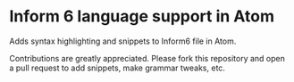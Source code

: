 # Inform 6 language support in Atom

Adds syntax highlighting and snippets to Inform6 file in Atom.

Contributions are greatly appreciated. Please fork this repository and open a pull request to add snippets, make grammar tweaks, etc.
